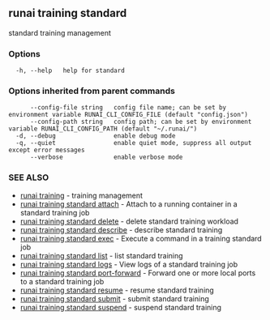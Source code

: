 ## runai training standard

standard training management

### Options

```
  -h, --help   help for standard
```

### Options inherited from parent commands

```
      --config-file string   config file name; can be set by environment variable RUNAI_CLI_CONFIG_FILE (default "config.json")
      --config-path string   config path; can be set by environment variable RUNAI_CLI_CONFIG_PATH (default "~/.runai/")
  -d, --debug                enable debug mode
  -q, --quiet                enable quiet mode, suppress all output except error messages
      --verbose              enable verbose mode
```

### SEE ALSO

* [runai training](runai_training.md)	 - training management
* [runai training standard attach](runai_training_standard_attach.md)	 - Attach to a running container in a standard training job
* [runai training standard delete](runai_training_standard_delete.md)	 - delete standard training workload
* [runai training standard describe](runai_training_standard_describe.md)	 - describe standard training
* [runai training standard exec](runai_training_standard_exec.md)	 - Execute a command in a training standard job
* [runai training standard list](runai_training_standard_list.md)	 - list standard training
* [runai training standard logs](runai_training_standard_logs.md)	 - View logs of a standard training job
* [runai training standard port-forward](runai_training_standard_port-forward.md)	 - Forward one or more local ports to a standard training job
* [runai training standard resume](runai_training_standard_resume.md)	 - resume standard training
* [runai training standard submit](runai_training_standard_submit.md)	 - submit standard training
* [runai training standard suspend](runai_training_standard_suspend.md)	 - suspend standard training

